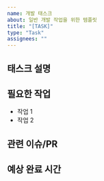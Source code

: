 ```yaml
---
name: 개발 태스크
about: 일반 개발 작업을 위한 템플릿
title: "[TASK]"
type: "Task"
assignees: ""
---
```


## 태스크 설명
<!-- 수행해야 할 작업에 대한 간결한 설명 -->

## 필요한 작업
- 작업 1
- 작업 2

## 관련 이슈/PR
<!-- 관련된 이슈나 PR이 있다면 링크 -->

## 예상 완료 시간
<!-- 작업 완료까지 예상 시간 (시간/일) -->